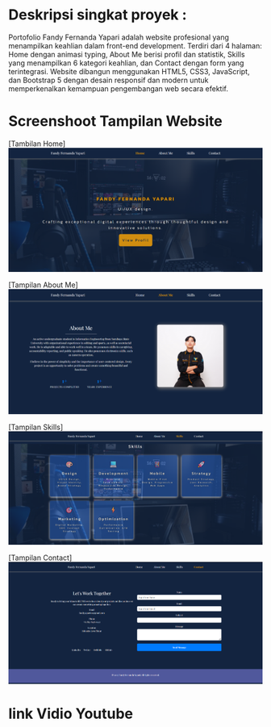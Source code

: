 # Deskripsi singkat proyek :
Portofolio Fandy Fernanda Yapari adalah website profesional yang menampilkan keahlian dalam front-end development. Terdiri dari 4 halaman: 
Home dengan animasi typing, About Me berisi profil dan statistik, Skills yang menampilkan 6 kategori keahlian, dan Contact dengan form yang terintegrasi. 
Website dibangun menggunakan HTML5, CSS3, JavaScript, dan Bootstrap 5 dengan desain responsif dan modern untuk memperkenalkan kemampuan pengembangan web secara efektif.

# Screenshoot Tampilan Website
[Tambilan Home]
<img src="https://github.com/Fandyyapari/Project-Web-Portofolio/blob/main/home.png" />

[Tampilan About Me]
<img src="https://github.com/Fandyyapari/Project-Web-Portofolio/blob/main/about%20me.png"/>

[Tampilan Skills]
<img src="https://github.com/Fandyyapari/Project-Web-Portofolio/blob/main/skills.png" />

[Tampilan Contact]
<img src="https://github.com/Fandyyapari/Project-Web-Portofolio/blob/main/contact.png"/>

# link Vidio Youtube




